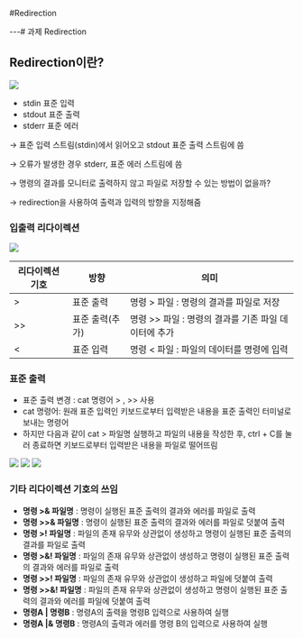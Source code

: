 #Redirection

---# 과제 Redirection

## Redirection이란?

<img src ="https://file.notion.so/f/s/52c83eba-a25f-42f8-a51a-eee022254483/img1.daumcdn.png?id=63396bdf-193d-43ca-a03c-b02bef49b351&table=block&spaceId=f7f5a27f-fb49-4dd8-8a47-1d1cb5901c61&expirationTimestamp=1681965176503&signature=8uaLMr4_jvE-2ThHbzfR1vgQiBvR36REZGMa4uqsfFE&downloadName=img1.daumcdn.png">

- stdin 표준 입력
- stdout 표준 출력
- stderr 표준 에러

→ 표준 입력 스트림(stdin)에서 읽어오고 stdout 표준 출력 스트림에 씀

→ 오류가 발생한 경우 stderr, 표준 에러 스트림에 씀

→ 명령의 결과를 모니터로 출력하지 않고 파일로 저장할 수 있는 방법이 없을까?

→ redirection을 사용하여 출력과 입력의 방향을 지정해줌

### 입출력 리다이렉션


<img src ="https://file.notion.so/f/s/ea1b24ac-21b8-46e5-8373-7cda04a46aa9/%EB%A6%AC%EB%8B%A4%EC%9D%B4%EB%A0%89%EC%85%98.jpg?id=67a1779f-57ef-4ea5-ae09-1d99d5cb6ea4&table=block&spaceId=f7f5a27f-fb49-4dd8-8a47-1d1cb5901c61&expirationTimestamp=1681965202081&signature=471N3GS674VqBLiepSkoSQd8fCxTgHYzUIRyX_2qhkc&downloadName=%EB%A6%AC%EB%8B%A4%EC%9D%B4%EB%A0%89%EC%85%98.jpg">

| 리다이렉션 기호 | 방향 | 의미 |
| --- | --- | --- |
| > | 표준 출력 | 명령 > 파일 : 명령의 결과를 파일로 저장 |
| >> | 표준 출력(추가) | 명령 >> 파일 : 명령의 결과를 기존 파일 데이터에 추가 |
| < | 표준 입력 | 명령 < 파일 : 파일의 데이터를 명령에 입력 |

### 표준 출력

- 표준 출력 변경 : cat 명령어 > , >> 사용
- cat 명령어: 원래 표준 입력인 키보드로부터 입력받은 내용을 표준 출력인 터미널로 보내는 명령어
- 하지만 다음과 같이 cat > 파일명 실행하고 파일의 내용을 작성한 후, ctrl + C를 눌러 종료하면 키보드로부터 입력받은 내용을 파일로 떨어뜨림

<img src ="https://file.notion.so/f/s/889876f3-e576-4b6a-ac2d-ea2b8e69efda/Untitled.png?id=6e19c399-fe98-4596-93ca-635dd7dfb8cd&table=block&spaceId=f7f5a27f-fb49-4dd8-8a47-1d1cb5901c61&expirationTimestamp=1681965220032&signature=PfSdI7aACF6iZF4-8DCxILa1ck8o4LGlr8mCHVxXtGg&downloadName=Untitled.png">

<img src ="https://file.notion.so/f/s/49ac2693-301f-498d-a779-dab46216caa3/Untitled.png?id=0ce700d7-4d8d-4a25-8e06-bd2e42ed8624&table=block&spaceId=f7f5a27f-fb49-4dd8-8a47-1d1cb5901c61&expirationTimestamp=1681965238753&signature=cgBtNh5oLP5-42WKddUDT8t4n2Fjd7rqqxeGdZUg3eE&downloadName=Untitled.png">

<img src ="https://file.notion.so/f/s/3783baea-44ea-499c-8c40-43314060821b/Untitled.png?id=cdde1558-8e50-41a4-826b-4cd5e3a07abb&table=block&spaceId=f7f5a27f-fb49-4dd8-8a47-1d1cb5901c61&expirationTimestamp=1681965247963&signature=Oq5TKtBST80rJg6-QuQVdkaxEMDX9kfPCT_ArANia18&downloadName=Untitled.png">

### 기타 리다이렉션 기호의 쓰임

- **명령 >& 파일명** : 명령이 실행된 표준 출력의 결과와 에러를 파일로 출력
- **명령 >>& 파일명** : 명령이 실행된 표준 출력의 결과와 에러를 파일로 덧붙여 출력
- **명령 >! 파일명** : 파일의 존재 유무와 상관없이 생성하고 명령이 실행된 표준 출력의 결과를 파일로 출력
- **명령 >&! 파일명** : 파일의 존재 유무와 상관없이 생성하고 명령이 실행된 표준 출력의 결과와 에러를 파일로 출력
- **명령 >>! 파일명** : 파일의 존재 유무와 상관없이 생성하고 파일에 덧붙여 출력
- **명령 >>&! 파일명** : 파일의 존재 유무와 상관없이 생성하고 명령이 실행된 표준 출력의 결과와 에러를 파일에 덧붙여 출력
- **명령A | 명령B** : 명령A의 출력을 명령B 입력으로 사용하여 실행
- **명령A |& 명령B** : 명령A의 출력과 에러를 명령 B의 입력으로 사용하여 실행